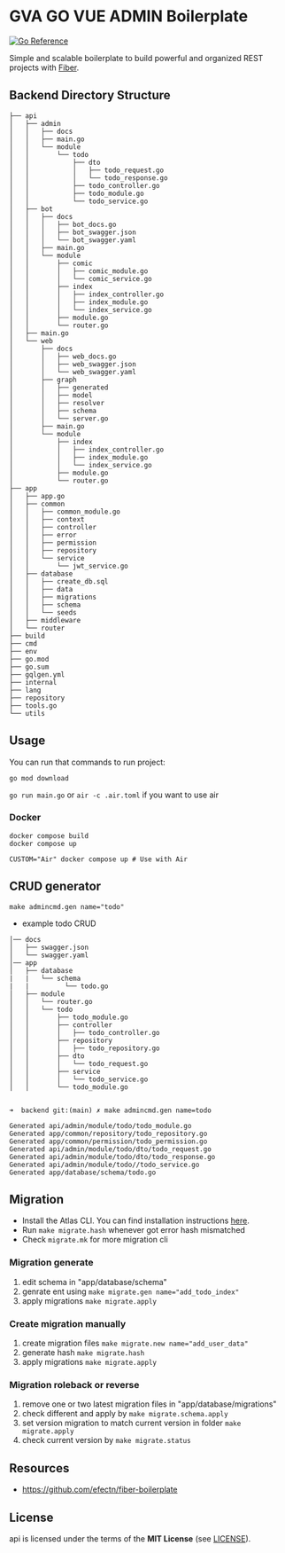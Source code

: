 # GVA GO VUE ADMIN Boilerplate

[![Go Reference](https://pkg.go.dev/badge/api.svg)](https://pkg.go.dev/api)

Simple and scalable boilerplate to build powerful and organized REST projects with [Fiber](https://github.com/gofiber/fiber).

## Backend Directory Structure

```
├── api
│   ├── admin
│   │   ├── docs
│   │   ├── main.go
│   │   └── module
│   │       └── todo
│   │           ├── dto
│   │           │   ├── todo_request.go
│   │           │   └── todo_response.go
│   │           ├── todo_controller.go
│   │           ├── todo_module.go
│   │           └── todo_service.go
│   ├── bot
│   │   ├── docs
│   │   │   ├── bot_docs.go
│   │   │   ├── bot_swagger.json
│   │   │   └── bot_swagger.yaml
│   │   ├── main.go
│   │   └── module
│   │       ├── comic
│   │       │   ├── comic_module.go
│   │       │   └── comic_service.go
│   │       ├── index
│   │       │   ├── index_controller.go
│   │       │   ├── index_module.go
│   │       │   └── index_service.go
│   │       ├── module.go
│   │       └── router.go
│   ├── main.go
│   └── web
│       ├── docs
│       │   ├── web_docs.go
│       │   ├── web_swagger.json
│       │   └── web_swagger.yaml
│       ├── graph
│       │   ├── generated
│       │   ├── model
│       │   ├── resolver
│       │   ├── schema
│       │   └── server.go
│       ├── main.go
│       └── module
│           ├── index
│           │   ├── index_controller.go
│           │   ├── index_module.go
│           │   └── index_service.go
│           ├── module.go
│           └── router.go
├── app
│   ├── app.go
│   ├── common
│   │   ├── common_module.go
│   │   ├── context
│   │   ├── controller
│   │   ├── error
│   │   ├── permission
│   │   ├── repository
│   │   └── service
│   │       └── jwt_service.go
│   ├── database
│   │   ├── create_db.sql
│   │   ├── data
│   │   ├── migrations
│   │   ├── schema
│   │   └── seeds
│   ├── middleware
│   └── router
├── build
├── cmd
├── env
├── go.mod
├── go.sum
├── gqlgen.yml
├── internal
├── lang
├── repository
├── tools.go
└── utils
```

## Usage

You can run that commands to run project:

`go mod download`

`go run main.go` or `air -c .air.toml` if you want to use air

### Docker

```shell
docker compose build
docker compose up

CUSTOM="Air" docker compose up # Use with Air
```

## CRUD generator

`make admincmd.gen name="todo" `

- example todo CRUD

```
│── docs
│   ├── swagger.json
│   └── swagger.yaml
│── app
│   ├── database
|   |   └── schema
|   |         └── todo.go
│   ├── module
│   │   └── router.go
│   │   └── todo
│   │       ├── todo_module.go
│   │       ├── controller
│   │       │   ├── todo_controller.go
│   │       ├── repository
│   │       │   ├── todo_repository.go
│   │       ├── dto
│   │       │   └── todo_request.go
│   │       ├── service
│   │       │   └── todo_service.go
│   │       └── todo_module.go


➜  backend git:(main) ✗ make admincmd.gen name=todo

Generated api/admin/module/todo/todo_module.go
Generated app/common/repository/todo_repository.go
Generated app/common/permission/todo_permission.go
Generated api/admin/module/todo/dto/todo_request.go
Generated api/admin/module/todo/dto/todo_response.go
Generated api/admin/module/todo//todo_service.go
Generated app/database/schema/todo.go

```

## Migration

- Install the Atlas CLI. You can find installation instructions [here](https://atlasgo.io/integrations/go-sdk).
- Run `make migrate.hash` whenever got error hash mismatched
- Check `migrate.mk` for more migration cli

### Migration generate

1. edit schema in "app/database/schema"
2. genrate ent using `make migrate.gen name="add_todo_index"`
3. apply migrations `make migrate.apply`

### Create migration manually

1. create migration files `make migrate.new name="add_user_data"`
2. generate hash `make migrate.hash`
3. apply migrations `make migrate.apply`

### Migration roleback or reverse

1. remove one or two latest migration files in "app/database/migrations"
2. check different and apply by `make migrate.schema.apply`
3. set version migration to match current version in folder `make migrate.apply`
4. check current version by `make migrate.status`

## Resources

- https://github.com/efectn/fiber-boilerplate

## License

api is licensed under the terms of the **MIT License** (see [LICENSE](LICENSE)).

